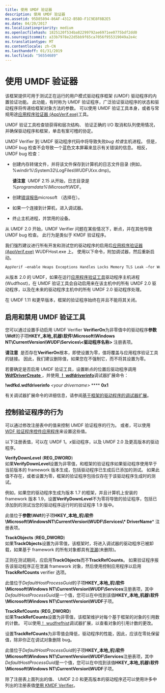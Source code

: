 ```yaml
---
title: 使用 UMDF 验证器
description: 使用 UMDF 验证器
ms.assetid: 95D85894-86AF-4312-B5BD-F1C9E8F8B2E5
ms.date: 04/20/2017
ms.localizationpriority: medium
ms.openlocfilehash: 1825120f534ba82299792ae6971ee0775bdf2dd0
ms.sourcegitcommit: a33b7978e22d5bb9f65ca7056f955319049a2e4c
ms.translationtype: MT
ms.contentlocale: zh-CN
ms.lasthandoff: 01/31/2019
ms.locfileid: "56554689"
---
```

# <a name="using-umdf-verifier"></a>使用 UMDF 验证器


该框架提供可用于测试正在运行的用户模式驱动程序框架 (UMDF) 驱动程序的内置验证功能。 此功能，有时称为 UMDF 验证程序，广泛验证驱动程序的状态和驱动程序将传递给框架对象方法的参数。 可以使用 UMDF 验证工具本身，或者与常规用途[应用程序验证器 (AppVerif.exe)](../debugger/debugger-download-tools.md)工具。

UMDF 验证工具检查锁获得和层次结构、 验证正确的 I/O 取消和队列使用情况，并确保驱动程序和框架，单击有案可稽的协定。

UMDF Verifier 到 UMDF 驱动程序代码中将导致失败*bug 检查*主机进程。 但是，UMDF bug 检查不会导致一个蓝色文本屏幕来显示有关错误的信息。 相反，UMDF bug 检查：

-   创建内存转储文件，并将该文件保存到计算机的日志文件目录 (例如，%windir%\\System32\\LogFiles\\WUDF\\*Xxx*.dmp)。

    **请注意**  UMDF 2.15 从开始，日志目录是 *%programdata%*\\Microsoft\\WDF。

     

-   创建[错误报告](how-umdf-reports-errors.md)microsoft （选择在）。

-   如果一个连接到计算机，进入调试器。

-   终止主机进程，并禁用的设备。

从 UMDF 2.0 开始，UMDF Verifier 问题在某些情况下，断点，并在其他导致 UMDF bug 检查。 此行为是类似于 KMDF 验证程序。

我们强烈建议进行所有开发和测试您的驱动程序的启用后[应用程序验证器 (AppVerif.exe)](../debugger/debugger-download-tools.md) WUDFHost.exe 上。 使用以下命令，附加调试器，然后重新启动。

```cpp
AppVerif –enable Heaps Exceptions Handles Locks Memory TLS Leak –for WudfHost.exe
```

从版本 2.0 的 UMDF，如果在运行[应用程序验证工具](../debugger/debugger-download-tools.md)驱动程序主机进程 (Wudfhost)，在 UMDF 验证工具会自动启用来在该主机中的所有 UMDF 2.0 驱动程序，以及在未来的驱动程序主机中的所有 UMDF 2.0 驱动程序处理。

在 UMDF 1.11 和更早版本，框架的验证程序始终在并且不能将其关闭。

## <a name="enabling-and-disabling-umdf-verifier"></a>启用和禁用 UMDF 验证工具


您可以通过设置手动启用 UMDF Verifier **VerifierOn**为非零值中的驱动程序**参数\\Wdf**的子项**HKEY\_本地\_机器\\软件\\Microsoft\\Windows NT\\CurrentVersion\\WUDF\\Services\\&lt;驱动程序名称&gt;** 注册表项。

**请注意**  是否存在**VerifierOn**根本，即使设置为零，值将覆盖与应用程序验证工具的链接。 因此，我们建议删除值，如果您在不强制它，而不将其设置为零。

 

若要确定是否启用 UMDF 验证工具，设置断点的位置后驱动程序调用[ **WdfDriverCreate** ](https://msdn.microsoft.com/library/windows/hardware/ff547175) ，并使用[ **！ wdfdriverinfo**](https://msdn.microsoft.com/library/windows/hardware/ff565724)调试器扩展命令：

**!wdfkd.wdfdriverinfo** *&lt;your drivername&gt;* **** **0x1**

有关调试器扩展命令的详细信息，请参阅[基于框架的驱动程序的调试器扩展](debugger-extensions-for-kmdf-drivers.md)。

## <a name="controlling-the-verifiers-behavior"></a>控制验证程序的行为


可以通过修改注册表中的值来控制 UMDF 验证程序的行为。 或者，可以使用[WDF 验证程序控件应用程序](https://msdn.microsoft.com/library/windows/hardware/ff556129)来设置这些值。

以下注册表值，可以在 UMDF 1。*x*驱动程序，以及 UMDF 2.0 及更高版本的驱动程序。

<a href="" id="verifydownlevel--------------reg-dword-"></a>**VerifyDownLevel** (**REG\_DWORD**)  
如果**VerifyDownLevel**设置为非零值，和框架的验证程序如果驱动程序使用早于当前版本的 framework 版本生成，包括驱动程序已生成后已添加的测试。 如果此值不存在，或者设置为零，框架的验证程序包括仅存在于该驱动程序生成时的测试。

例如，如果您的驱动程序生成为版本 1.7 的框架，并且计算机上安装的 framework 版本 1.9，设置**VerifyDownLevel**不为零将导致的验证程序，包括已添加到的测试当您的驱动程序运行时的验证程序 1.9 版中。

此值位于**参数\\Wdf**的子项**HKEY\_本地\_机\\软件\\Microsoft\\WindowsNT\\CurrentVersion\\WUDF\\Services\\* DriverName*** 注册表项。

<a href="" id="trackobjects-----------------------------reg-dword-"></a>**TrackObjects** (**REG\_DWORD**)  
如果**TrackObjects**设置为非零值，该框架时，将进入调试器的驱动程序已被卸载，如果基于 framework 的所有对象都具有[泄漏](determining-if-a-driver-leaks-framework-objects.md)(未删除)。

正则在测试期间，应启用**TrackObjects**而不**TrackRefCounts**。 如果验证程序报告该驱动程序正在泄漏 framework 对象，然后使用控制应用程序以启用**TrackRefCounts** verifier 选项。

此值位于*DefaultHostProcessGuid*的子项**HKEY\_本地\_机\\软件\\Microsoft\\Windows NT\\CurrentVersion\\WUDF\\Services**注册表项，其中*DefaultHostProcessGuid*是一个值，您可以在中找到该值**HKEY\_本地\_机器\\软件\\Microsoft\\Windows NT\\CurrentVersion\\WUDF**子项。

<a href="" id="trackrefcounts-----------------------------reg-dword-"></a>**TrackRefCounts** (**REG\_DWORD**)  
如果**TrackRefCounts**设置为非零值，该框架维护对每个基于框架的对象的引用数的计数。 可以使用[！ wudfrefhist](using-umdf-debugger-extensions.md)调试器扩展，以查看对象的引用计数的更改。

设置**TrackRefCounts**为非零值会降低，驱动程序的性能，因此，应该在零处保留值，除非你正在调试对象删除 bug。

此值位于*DefaultHostProcessGuid*的子项**HKEY\_本地\_机\\软件\\Microsoft\\Windows NT\\CurrentVersion\\WUDF\\Services**注册表项，其中*DefaultHostProcessGuid*是一个值，您可以在中找到该值**HKEY\_本地\_机器\\软件\\Microsoft\\Windows NT\\CurrentVersion\\WUDF**子项。

除了注册表上面列出的值、 UMDF 2.0 和更高版本的驱动程序还可以使用许多中列出的注册表值[使用 KMDF Verifier](using-kmdf-verifier.md)。

 

 





